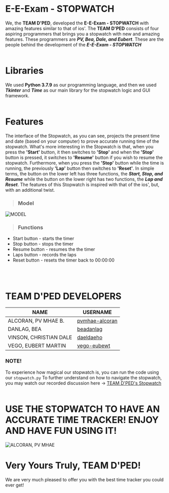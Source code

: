 # E-E-Exam - STOPWATCH
We, the **TEAM D'PED**, developed the **E-E-Exam - STOPWATCH** with amazing features similar to that of ios'. The **TEAM D'PED** consists of four aspiring
programmers that brings you a stopwatch with new and amazing features. These programmers are **_PV, Bea, Dale, and Eubert_**. These are the people behind
the development of the **_E-E-Exam - STOPWATCH_**
</br>
</br>

# Libraries
We used **Python 3.7.9** as our programming language, and then we used **_Tkinter_** and **_Time_** as our main library for the stopwatch logic and GUI framework.
</br>
</br>

# Features
The interface of the Stopwatch, as you can see, projects the present time and date (based on your computer) to prove accurate running time of the stopwatch. What's 
more interesting in the Stopwatch is that, when you press the **'Start'** button, it then switches to **'Stop'** and when the **'Stop'** button is pressed,
it switches to **'Resume'** button if you wish to resume the stopwatch. Furthermore, when you press the **'Stop'** button while the time is running, 
the previously **'Lap'** button then switches to **'Reset'**. In simple terms, the button on the lower left has three functions, the **_Start, Stop, and Resume_** while the button on the lower right has two functions, the **_Lap and Reset_**. The features of this Stopwatch is inspired with that of the ios', but, with an additional twist.

> ### Model
![MODEL](https://user-images.githubusercontent.com/105404849/170943064-85e3483b-3671-483e-99cd-c9df7824ef51.png)

> ### Functions
* Start button - starts the timer
* Stop button - stops the timer 
* Resume button - resumes the the timer
* Laps button - records the laps
* Reset button - resets the timer back to 00:00:00

</br>
</br>

# TEAM D'PED DEVELOPERS

|         **NAME**        |         USERNAME          |
|-------------------------|---------------------------|
|  ALCORAN, PV MHAE B.    |  [pvmhae-alcoran](https://github.com/pvmhae-alcoran)  |
|  DANLAG, BEA            |  [beadanlag](https://github.com/beadanlag)  |
|  VINSON, CHRISTIAN DALE |  [daeldaeho](https://github.com/daeldaeho)  |
|  VEGO, EUBERT MARTIN    |  [vego-eubewt](https://github.com/vego-eubewt)  |

### NOTE!
To experience how magical our stopwatch is, you can run the code using our `stopwatch.py`
To further understand on how to navigate the stopwatch, you may watch our recorded discussion here -> [TEAM D'PED's Stopwatch](https://drive.google.com/file/d/1NUK1hwF4vn4MBHiSyAXUEerzrzFnlf3C/view?usp=sharing)
</br>
</br>

# USE THE STOPWATCH TO HAVE AN ACCURATE TIME TRACKER! ENJOY AND HAVE FUN USING IT!

![ALCORAN, PV MHAE](https://user-images.githubusercontent.com/105404849/170834186-5de7ae8c-0943-440a-be2b-4d590ab777d4.png)

# Very Yours Truly, TEAM D'PED!
We are very much pleased to offer you with the best time tracker you could ever get! 


